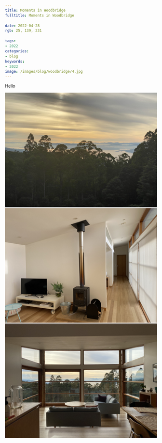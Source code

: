 ```yaml
---
title: Moments in Woodbridge
fulltitle: Moments in Woodbridge

date: 2022-04-28
rgb: 25, 139, 231

tags:
- 2022
categories:
- blog
keywords:
- 2022
image: /images/blog/woodbridge/4.jpg
---
```


Hello

![img](/images/blog/woodbridge/1.jpg)
![img](/images/blog/woodbridge/2.jpg)
![img](/images/blog/woodbridge/3.jpg)
